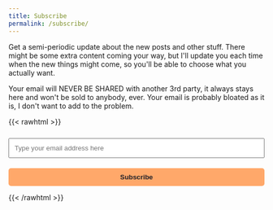 ```yaml
---
title: Subscribe
permalink: /subscribe/
---
```


Get a semi-periodic update about the new posts and other stuff. There might be some extra content coming your way, but I'll update you each time when the new things might come, so you'll be able to choose what you actually want.

Your email will NEVER BE SHARED with another 3rd party, it always stays here and won't be sold to anybody, ever. Your email is probably bloated as it is, I don't want to add to the problem.

{{< rawhtml >}}

<style>
.form {
    box-sizing: border-box;
}

.field {
    padding: 10px;
		width: 100%;
		margin-top: 10px;
		margin-bottom: 10px;
}

.button {
  appearance:none;
  -webkit-appearance:none;

  padding:10px;
  border:none;
  background-color:#ffa86a;
  color:rgb(34, 33, 41);
  font-weight:600;
  border-radius:5px;
  width:100%;
	margin-top: 10px;
}
</style>

<!-- Begin Mailchimp Signup Form -->
<div id="mc_embed_signup" class="form">
<form action="https://akondas.us20.list-manage.com/subscribe/post?u=a51d84c0a38c791624a88cc4d&amp;id=73c1b8cf8f" method="post" id="mc-embedded-subscribe-form" name="mc-embedded-subscribe-form" class="validate" target="_blank" novalidate SIGNUP={{ .Permalink }}>
    <div id="mc_embed_signup_scroll">
<div class="mc-field-group">
	<input type="email" value="" name="EMAIL" class="required email field" id="mce-EMAIL" placeholder="Type your email address here">
</div>
	<div id="mce-responses" class="clear foot">
		<div class="response" id="mce-error-response" style="display:none"></div>
		<div class="response" id="mce-success-response" style="display:none"></div>
	</div>    <!-- real people should not fill this in and expect good things - do not remove this or risk form bot signups-->
    <div style="position: absolute; left: -5000px;" aria-hidden="true"><input type="text" name="b_a51d84c0a38c791624a88cc4d_73c1b8cf8f" tabindex="-1" value=""></div>
        <div class="optionalParent">
            <div class="clear foot">
                <input type="submit" value="Subscribe" name="subscribe" id="mc-embedded-subscribe" class="button">
            </div>
        </div>
    </div>
</form>
</div>

<!--End mc_embed_signup-->

{{< /rawhtml >}}

